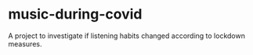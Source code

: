 # music-during-covid
A project to investigate if listening habits changed according to lockdown measures.
